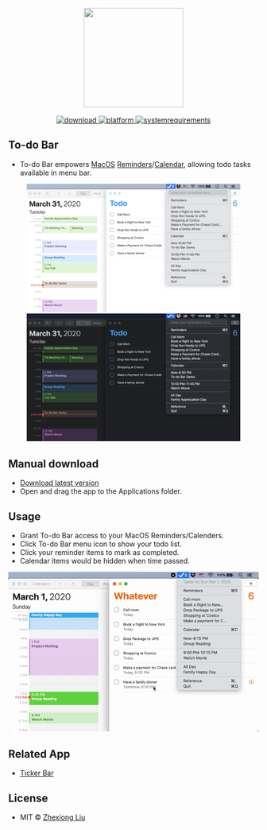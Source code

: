 <p align="center">
	<img width="200" height="200" margin-right="100%" src="https://github.com/ZhexiongLiu/TodoBar/blob/master/To-do%20Bar/Assets.xcassets/AppIcon.appiconset/1024.png?raw=true">
</p>
<p align="center">
<a href="https://github.com/ZhexiongLiu/TodoBar/releases/latest">
 		<img src="https://img.shields.io/badge/download-latest-brightgreen.svg" alt="download">
	<a href="https://www.apple.com/macos/">
 		<img src="https://img.shields.io/badge/platform-macOS-lightgrey.svg" alt="platform">
	</a>
	<a href="https://img.shields.io/badge/requirements-macOS High Catalina+-ff69b4.svg">
 		<img src="https://img.shields.io/badge/requirements-macOS High Catalina+-ff69b4.svg" alt="systemrequirements">
	</a>
</p>

## To-do Bar
* To-do Bar empowers [MacOS](https://www.apple.com/macos/) [Reminders](https://support.apple.com/guide/reminders/)/[Calendar](https://support.apple.com/guide/calendar/), allowing todo tasks available in menu bar.

<p align="center">
	<img width="430" src="img/screen1.png">
	<img width="430" src="img/screen2.png">
</p>


## Manual download

* [Download latest version](https://github.com/ZhexiongLiu/TodoBar/releases/latest)
* Open and drag the app to the Applications folder.

## Usage

* Grant To-do Bar access to your MacOS Reminders/Calenders.
* Click To-do Bar menu icon to show your todo list.
* Click your reminder items to mark as completed.
* Calendar items would be hidden when time passed.

<p align="center">
	<img width="600" src="img/tutorial.gif">
</p>

## Related App
* [Ticker Bar](https://github.com/ZhexiongLiu/TickerBar)

## License

* MIT &copy; [Zhexiong Liu](https://github.com/ZhexiongLiu)
